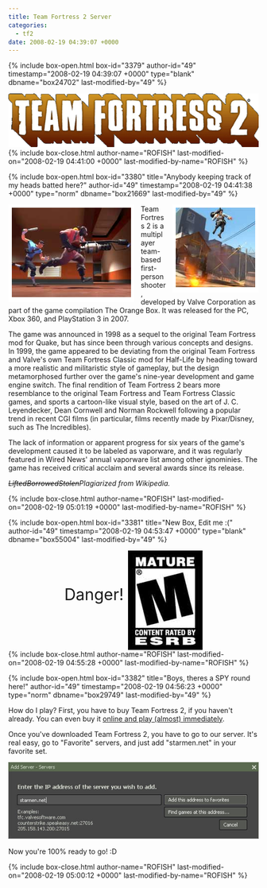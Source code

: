 ```yaml
---
title: Team Fortress 2 Server
categories:
  - tf2
date: 2008-02-19 04:39:07 +0000
---
```

{% include box-open.html box-id="3379" author-id="49" timestamp="2008-02-19 04:39:07 +0000" type="blank" dbname="box24702" last-modified-by="49" %}
<center><img src="tf2logo.png" /></center>
{% include box-close.html author-name="ROFISH" last-modified-on="2008-02-19 04:41:00 +0000" last-modified-by-name="ROFISH" %}

{% include box-open.html box-id="3380" title="Anybody keeping track of my heads batted here?" author-id="49" timestamp="2008-02-19 04:41:38 +0000" type="norm" dbname="box21669" last-modified-by="49" %}
<p><div style="float: left; background: #fff; padding: 5pt; margin-right: 10pt;"><img src="tf2ss1.jpg" /></div><div style="float: right; background: #fff; padding: 5pt; margin-left: 10pt;"><img src="tf2ss2.jpg" /></div>Team Fortress 2 is a multiplayer team-based first-person shooter, developed by Valve Corporation as part of the game compilation The Orange Box. It was released for the PC, Xbox 360, and PlayStation 3 in 2007.</p><p>The game was announced in 1998 as a sequel to the original Team Fortress mod for Quake, but has since been through various concepts and designs. In 1999, the game appeared to be deviating from the original Team Fortress and Valve's own Team Fortress Classic mod for Half-Life by heading toward a more realistic and militaristic style of gameplay, but the design metamorphosed further over the game's nine-year development and game engine switch. The final rendition of Team Fortress 2 bears more resemblance to the original Team Fortress and Team Fortress Classic games, and sports a cartoon-like visual style, based on the art of J. C. Leyendecker, Dean Cornwell and Norman Rockwell following a popular trend in recent CGI films (in particular, films recently made by Pixar/Disney, such as The Incredibles).</p><p style="clear: both;">The lack of information or apparent progress for six years of the game's development caused it to be labeled as vaporware, and it was regularly featured in Wired News' annual vaporware list among other ignominies. The game has received critical acclaim and several awards since its release.</p><p><i><s>Lifted</s><s>Borrowed</s><s>Stolen</s>Plagiarized from Wikipedia.</i></p>
{% include box-close.html author-name="ROFISH" last-modified-on="2008-02-19 05:01:19 +0000" last-modified-by-name="ROFISH" %}

{% include box-open.html box-id="3381" title="New Box, Edit me :(" author-id="49" timestamp="2008-02-19 04:53:47 +0000" type="blank" dbname="box55004" last-modified-by="49" %}
<center><font size="6">Danger! <img src="mature.jpg" align="middle" /></font></center>
{% include box-close.html author-name="ROFISH" last-modified-on="2008-02-19 04:55:28 +0000" last-modified-by-name="ROFISH" %}

{% include box-open.html box-id="3382" title="Boys, theres a SPY round here!" author-id="49" timestamp="2008-02-19 04:56:23 +0000" type="norm" dbname="box29749" last-modified-by="49" %}
<p>How do I play? First, you have to buy Team Fortress 2, if you haven't already. You can even buy it <a href="http://steampowered.com">online and play (almost) immediately</a>.</p>
<p>Once you've downloaded Team Fortress 2, you have to go to our server. It's real easy, go to "Favorite" servers, and just add "starmen.net" in your favorite set.</p>
<p><center><img src="server.jpg" /></center></p>
<p>Now you're 100% ready to go! :D</p>
{% include box-close.html author-name="ROFISH" last-modified-on="2008-02-19 05:00:12 +0000" last-modified-by-name="ROFISH" %}
